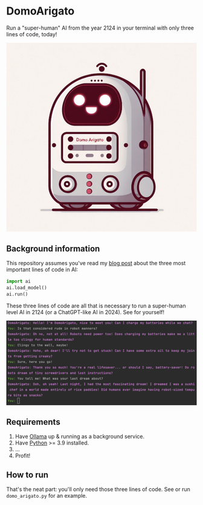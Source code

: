 # DomoArigato

Run a "super-human" AI from the year 2124 in your terminal with only three lines of code, today!

![DomoArigato cutesy profile picture](DomoArigatoPic.png)

## Background information

This repository assumes you've read
my [blog post](https://blog.greenpants.net/heres-all-code-necessary-to-run-a-super-human-ai-from-the-year-2124/)
about the three most important lines of code in AI:

```py
import ai
ai.load_model()
ai.run()
```

These three lines of code are all that is necessary to run a super-human level AI in 2124 (or a ChatGPT-like AI in
2024). See for yourself!

![DomoArigato chat example](DomoArigatoChat.png)

## Requirements

1. Have [Ollama](https://ollama.com) up & running as a background service.
2. Have [Python](https://www.python.org) >= 3.9 installed.
3. ...
4. Profit!

## How to run

That's the neat part: you'll only need those three lines of code. See or run `domo_arigato.py` for an example.
